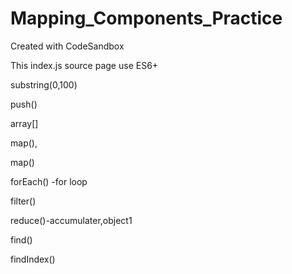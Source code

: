 # Mapping_Components_Practice

Created with CodeSandbox

This index.js source page use ES6+

substring(0,100)

push()

array[]

map(),

map()

forEach() -for loop

filter()

reduce()-accumulater,object1

find()

findIndex()
